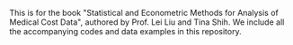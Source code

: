 This is for the book "Statistical and Econometric Methods for Analysis of Medical Cost Data", authored by Prof. Lei Liu and Tina Shih. We include all the accompanying codes and data examples in this repository.
